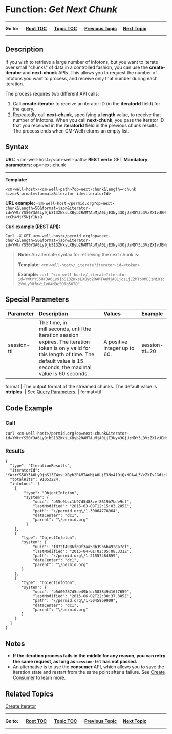 # Function: *Get Next Chunk* #

----

**Go to:** &nbsp;&nbsp;&nbsp;&nbsp; [**Root TOC**](CM-Well.RootTOC.md) &nbsp;&nbsp;&nbsp;&nbsp; [**Topic TOC**](API.TOC.md) &nbsp;&nbsp;&nbsp;&nbsp; [**Previous Topic**](API.Stream.CreateIterator.md)&nbsp;&nbsp;&nbsp;&nbsp; [**Next Topic**](API.Stream.ConsumeNextBulk.md)  

----

## Description ##

If you wish to retrieve a large number of infotons, but you want to iterate over small "chunks" of data in a controlled fashion, you can use the **create-iterator** and **next-chunk** APIs. This allows you to request the number of infotons you want to process, and receive only that number during each iteration.

The process requires two different API calls:
1. Call **create-iterator** to receive an iterator ID (in the **iteratorId** field) for the query.
2. Repeatedly call **next-chunk**, specifying a **length** value, to receive that number of infotons. When you call **next-chunk**, you pass the iterator ID that you received in the **iteratorId** field in the previous chunk results. The process ends when CM-Well returns an empty list.

## Syntax ##

**URL:** \<cm-well-host\>/\<cm-well-path\>
**REST verb:** GET
**Mandatory parameters:** op=next-chunk

----------

**Template:**

    <cm-well-host>/<cm-well-path>?op=next-chunk&length=<chunk size>&format=<format>&iterator-id=<iteratorId>

**URL example:**
   `<cm-well-host>/permid.org?op=next-chunk&length=50&format=json&iterator-id=YWtrYS50Y3A6Ly9jbS13ZWxsLXByb2RAMTAuMjA0LjE3Ny43OjUzMDY3L3VzZXIvJENscCM4MjY5NjY1NzQ`

**Curl example (REST API):**

    Curl -X GET <cm-well-host>/permid.org?op=next-chunk&length=50&format=json&iterator-id=YWtrYS50Y3A6Ly9jbS13ZWxsLXByb2RAMTAuMjA0LjE3Ny43OjUzMDY3L3VzZXIvJENscCM4MjY5NjY1NzQ

> **Note:** An alternate syntax for retrieving the next chunk is:
> 
> **Template:** `<cm-well-host>/_iterate?iterator-id=<token>`
> 
> **Example:**  `curl "<cm-well-host>/_iterate?iterator-id=YWtrYS50Y3A6Ly9jbS13ZWxsLXByb2RAMTAuMjA0LjczLjE2MTo0MDEzMi91c2VyLyRHfmViIy04MDc5OTg5OTQ"`
    
## Special Parameters ##

Parameter | Description&nbsp;&nbsp;&nbsp;&nbsp;&nbsp;&nbsp; | Values&nbsp;&nbsp;&nbsp;&nbsp;&nbsp;&nbsp;&nbsp;&nbsp;&nbsp;&nbsp; | Example
:----------|:-------------|:--------|:---------
session-ttl | The time, in milliseconds, until the iteration session expires. The iteration token is only valid for this length of time. The default value is 15 seconds; the maximal value is 60 seconds. | A positive integer up to 60. | session-ttl=20

format | The output format of the streamed chunks. The default value is **ntriples**. | See [Query Parameters](API.QueryParameters.md). | format=ttl

## Code Example ##

### Call ###

    curl <cm-well-host>/permid.org?op=next-chunk&iterator-id=YWtrYS50Y3A6Ly9jbS13ZWxsLXByb2RAMTAuMjA0LjE3Ny43OjUzMDY3L3VzZXIvJENscCM4MjY5NjY1NzQ&length=3&format=json

### Results ###
    {
      "type": "IterationResults",
      "iteratorId": "YWtrYS50Y3A6Ly9jbS13ZWxsLXByb2RAMTAuMjA0LjE3Ny41OjQxNDAwL3VzZXIvJGdicCMxMjI5ODU0NDI2",
      "totalHits": 91053224,
      "infotons": [
        {
            "type": "ObjectInfoton",
            "system": {
                "uuid": "b55c0bcc1b97d5488cef8619b7bde9cf",
                "lastModified": "2015-03-08T12:15:03.285Z",
                "path": "\/permid.org\/1-30064778964",
                "dataCenter": "dc1",
                "parent": "\/permid.org"
             }
        },
        {
           "type": "ObjectInfoton",
           "system": {
                "uuid": "f872f4986fd9f3aa5db39b6b492da7cf",
                "lastModified": "2015-04-01T02:05:08.331Z",
                "path": "\/permid.org\/1-21557484859",
                "dataCenter": "dc1",
                "parent": "\/permid.org"
           }
        },
        {
           "type": "ObjectInfoton",
           "system": {
                "uuid": "b5d00287d5de49bfdc583849416f7659",
                "lastModified": "2015-06-02T22:30:37.385Z",
                "path": "\/permid.org\/1-5045869909",
                "dataCenter": "dc1",
                "parent": "\/permid.org"
           }
        }
      ]
    }

## Notes ##

* **If the iteration process fails in the middle for any reason, you can retry the same request, as long as `session-ttl` has not passed.**
* An alternative is to use the **consumer** API, which allows you to save the iteration state and restart from the same point after a failure. See [Create Consumer](API.Stream.CreateConsumer.md) to learn more.

## Related Topics ##
[Create Iterator](API.Stream.CreateIterator.md)

----

**Go to:** &nbsp;&nbsp;&nbsp;&nbsp; [**Root TOC**](CM-Well.RootTOC.md) &nbsp;&nbsp;&nbsp;&nbsp; [**Topic TOC**](API.TOC.md) &nbsp;&nbsp;&nbsp;&nbsp; [**Previous Topic**](API.Stream.CreateIterator.md)&nbsp;&nbsp;&nbsp;&nbsp; [**Next Topic**](API.Stream.ConsumeNextBulk.md)  

----
